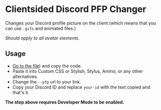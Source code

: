 # Clientsided Discord PFP Changer
Changes your Discord profile picture on the client (which means that you can use `.gifs` and animated files.)

*Should apply to all avatar elements.*

## Usage
- [Go to the file](https://github.com/GUIDEVELOCI/discord-pfp-changer/blob/main/discordpfpchanger.css)) and copy the code.
- Paste it into Custom CSS or Stylish, Stylus, Amino, or any other alternatives.
- Change the `--pfp` url to your link.
- Copy your Discord ID and replace `your-id` with the text copied and that's it.

**The step above requires Developer Mode to be enabled.**
